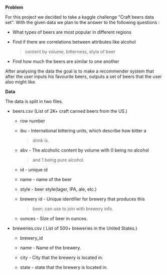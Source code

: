 **Problem**

For this project we decided to take a kaggle challenge "Craft beers data
set". With the given data we plan to the answer to the following
questions :

-   What types of beers are most popular in different regions

-   Find if there are correlations between attributes like alcohol
    > content by volume, bitterness, style of beer

-   Find how much the beers are similar to one another

After analysing the data the goal is to make a recommender system that
after the user inputs his favourite beers, outputs a set of beers that
the user also might like.

**Data**

The data is split in two files.

-   beers.csv (List of 2K+ craft canned beers from the US.)

    -   row number

    -   ibu - International bittering units, which describe how bitter a
        > drink is.

    -   abv - The alcoholic content by volume with 0 being no alcohol
        > and 1 being pure alcohol.

    -   id - unique id

    -   name - name of the beer

    -   style - beer style(lager, IPA, ale, etc.)

    -   brewery id - Unique identifier for brewery that produces this
        > beer; can use to join with brewery info.

    -   ounces - Size of beer in ounces.

<!-- -->

-   breweries.csv ( List of 500+ breweries in the United States.)

    -   brewery\_id

    -   name - Name of the brewery.

    -   city - City that the brewery is located in.

    -   state - state that the brewery is located in.
